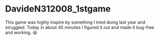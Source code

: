# DavideN312008_1stgame
This game was highly inspire by something I tried doing last year and struggled. Today in about 45 minutes I figured it out and made it bug-free and working. 😃
